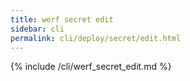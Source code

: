 ```yaml
---
title: werf secret edit
sidebar: cli
permalink: cli/deploy/secret/edit.html
---
```


{% include /cli/werf_secret_edit.md %}
